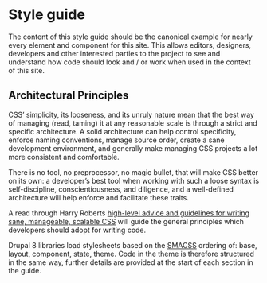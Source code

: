 # Style guide
The content of this style guide should be the canonical example for nearly every element and component for this site. This allows editors, designers, developers and other interested parties to the project to see and understand how code should look and / or work when used in the context of this site.

## Architectural Principles
CSS’ simplicity, its looseness, and its unruly nature mean that the best way of managing (read, taming) it at any reasonable scale is through a strict and specific architecture. A solid architecture can help control specificity, enforce naming conventions, manage source order, create a sane development environment, and generally make managing CSS projects a lot more consistent and comfortable.

There is no tool, no preprocessor, no magic bullet, that will make CSS better on its own: a developer’s best tool when working with such a loose syntax is self-discipline, conscientiousness, and diligence, and a well-defined architecture will help enforce and facilitate these traits.

A read through Harry Roberts [high-level advice and guidelines for writing sane, manageable, scalable CSS](https://cssguidelin.es) will guide the general principles which developers should adopt for writing code.

Drupal 8 libraries load stylesheets based on the [SMACSS](http://smacss.com) ordering of: base, layout, component, state, theme. Code in the theme is therefore structured in the same way, further details are provided at the start of each section in the guide.

